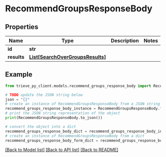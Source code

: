 # RecommendGroupsResponseBody


## Properties

Name | Type | Description | Notes
------------ | ------------- | ------------- | -------------
**id** | **str** |  | 
**results** | [**List[SearchOverGroupsResults]**](SearchOverGroupsResults.md) |  | 

## Example

```python
from trieve_py_client.models.recommend_groups_response_body import RecommendGroupsResponseBody

# TODO update the JSON string below
json = "{}"
# create an instance of RecommendGroupsResponseBody from a JSON string
recommend_groups_response_body_instance = RecommendGroupsResponseBody.from_json(json)
# print the JSON string representation of the object
print(RecommendGroupsResponseBody.to_json())

# convert the object into a dict
recommend_groups_response_body_dict = recommend_groups_response_body_instance.to_dict()
# create an instance of RecommendGroupsResponseBody from a dict
recommend_groups_response_body_form_dict = recommend_groups_response_body.from_dict(recommend_groups_response_body_dict)
```
[[Back to Model list]](../README.md#documentation-for-models) [[Back to API list]](../README.md#documentation-for-api-endpoints) [[Back to README]](../README.md)


